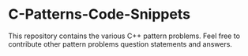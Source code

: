 # C-Patterns-Code-Snippets
This repository contains the various C++ pattern problems.
Feel free to contribute other pattern problems question statements and answers.
